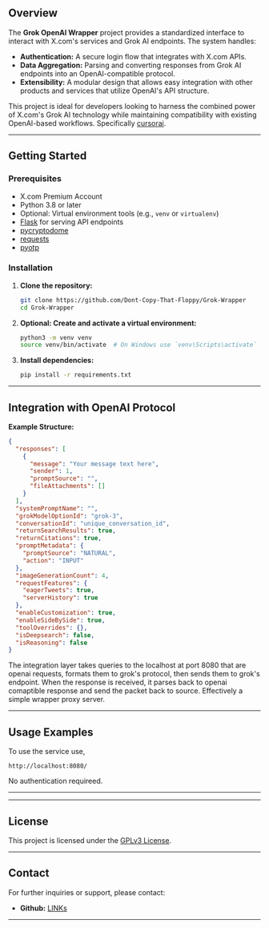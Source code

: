## Overview

The **Grok OpenAI Wrapper** project provides a standardized interface to interact with X.com's services and Grok AI endpoints. The system handles:

- **Authentication:** A secure login flow that integrates with X.com APIs.
- **Data Aggregation:** Parsing and converting responses from Grok AI endpoints into an OpenAI-compatible protocol.
- **Extensibility:** A modular design that allows easy integration with other products and services that utilize OpenAI's API structure.

This project is ideal for developers looking to harness the combined power of X.com's Grok AI technology while maintaining compatibility with existing OpenAI-based workflows. Specifically [cursorai](https://www.cursor.com/).

---

## Getting Started

### Prerequisites

- X.com Premium Account
- Python 3.8 or later
- Optional: Virtual environment tools (e.g., `venv` or `virtualenv`)
- [Flask](https://flask.palletsprojects.com/) for serving API endpoints
- [pycryptodome](https://www.pycryptodome.org/)
- [requests](https://requests.readthedocs.io/en/latest/)
- [pyotp](https://github.com/pyauth/pyotp)

### Installation

1. **Clone the repository:**

   ```bash
   git clone https://github.com/Dont-Copy-That-Floppy/Grok-Wrapper
   cd Grok-Wrapper
   ```

2. **Optional: Create and activate a virtual environment:**

   ```bash
   python3 -m venv venv
   source venv/bin/activate  # On Windows use `venv\Scripts\activate`
   ```

3. **Install dependencies:**

   ```bash
   pip install -r requirements.txt
   ```

---

## Integration with OpenAI Protocol

**Example Structure:**

```json
{
  "responses": [
    {
      "message": "Your message text here",
      "sender": 1,
      "promptSource": "",
      "fileAttachments": []
    }
  ],
  "systemPromptName": "",
  "grokModelOptionId": "grok-3",
  "conversationId": "unique_conversation_id",
  "returnSearchResults": true,
  "returnCitations": true,
  "promptMetadata": {
    "promptSource": "NATURAL",
    "action": "INPUT"
  },
  "imageGenerationCount": 4,
  "requestFeatures": {
    "eagerTweets": true,
    "serverHistory": true
  },
  "enableCustomization": true,
  "enableSideBySide": true,
  "toolOverrides": {},
  "isDeepsearch": false,
  "isReasoning": false
}
```

The integration layer takes queries to the localhost at port 8080 that are openai requests, formats them to grok's protocol, then sends them to grok's endpoint. When the response is received, it parses back to openai comaptible response and send the packet back to source. Effectively a simple wrapper proxy server.

---

## Usage Examples

To use the service use,

```
http://localhost:8080/
```

No authentication requireed.

---

---

## License

This project is licensed under the [GPLv3 License](LICENSE).

---

## Contact

For further inquiries or support, please contact:

- **Github:** [LINKs](https://github.com/Dont-Copy-That-Floppy)

---